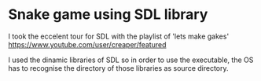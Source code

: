 # Snake game using SDL library

I took the eccelent tour for SDL with the playlist of 'lets make gakes'
https://www.youtube.com/user/creaper/featured

I used the dinamic libraries of SDL so in order to use the executable, the OS has to recognise
the directory of those libraries as source directory.



